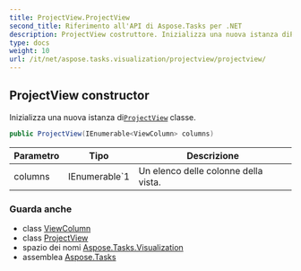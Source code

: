 ```yaml
---
title: ProjectView.ProjectView
second_title: Riferimento all'API di Aspose.Tasks per .NET
description: ProjectView costruttore. Inizializza una nuova istanza diProjectView classe.
type: docs
weight: 10
url: /it/net/aspose.tasks.visualization/projectview/projectview/
---
```

## ProjectView constructor

Inizializza una nuova istanza di[`ProjectView`](../) classe.

```csharp
public ProjectView(IEnumerable<ViewColumn> columns)
```

| Parametro | Tipo | Descrizione |
| --- | --- | --- |
| columns | IEnumerable`1 | Un elenco delle colonne della vista. |

### Guarda anche

* class [ViewColumn](../../viewcolumn/)
* class [ProjectView](../)
* spazio dei nomi [Aspose.Tasks.Visualization](../../projectview/)
* assemblea [Aspose.Tasks](../../../)


